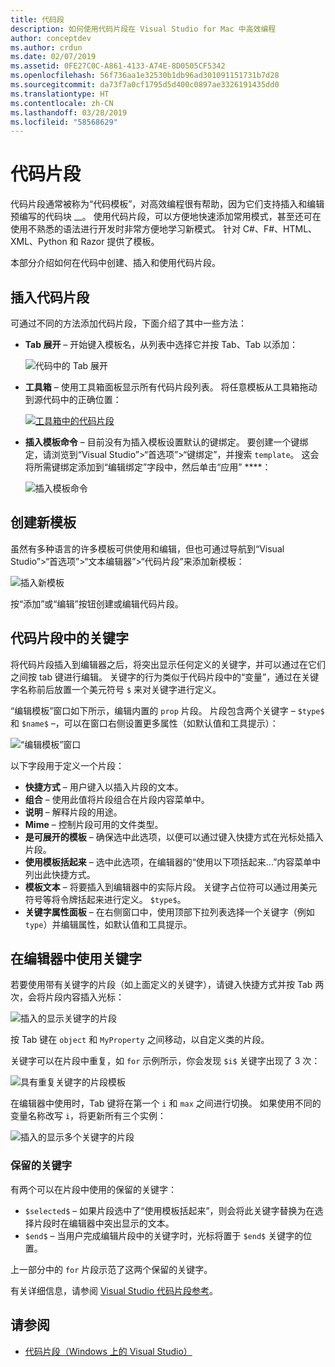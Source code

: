 ```yaml
---
title: 代码段
description: 如何使用代码片段在 Visual Studio for Mac 中高效编程
author: conceptdev
ms.author: crdun
ms.date: 02/07/2019
ms.assetid: 0FE27C0C-A861-4133-A74E-8D0505CF5342
ms.openlocfilehash: 56f736aa1e32530b1db96ad301091151731b7d28
ms.sourcegitcommit: da73f7a0cf1795d5d400c0897ae3326191435dd0
ms.translationtype: HT
ms.contentlocale: zh-CN
ms.lasthandoff: 03/28/2019
ms.locfileid: "58568629"
---
```

# <a name="code-snippets"></a>代码片段

代码片段通常被称为“代码模板”，对高效编程很有帮助，因为它们支持插入和编辑预编写的代码块 __。 使用代码片段，可以方便地快速添加常用模式，甚至还可在使用不熟悉的语法进行开发时非常方便地学习新模式。 针对 C#、F#、HTML、XML、Python 和 Razor 提供了模板。

本部分介绍如何在代码中创建、插入和使用代码片段。

## <a name="inserting-a-snippet"></a>插入代码片段

可通过不同的方法添加代码片段，下面介绍了其中一些方法：

- **Tab 展开** &ndash; 开始键入模板名，从列表中选择它并按 Tab、Tab 以添加：

  ![代码中的 Tab 展开](media/source-editor-image13.png)

- **工具箱** &ndash; 使用工具箱面板显示所有代码片段列表。 将任意模板从工具箱拖动到源代码中的正确位置：

  [![工具箱中的代码片段](media/source-editor-image14-sml.png)](media/source-editor-image14.png#lightbox)

- **插入模板命令** &ndash; 目前没有为插入模板设置默认的键绑定。 要创建一个键绑定，请浏览到“Visual Studio”>“首选项”>“键绑定”，并搜索 `template`。 这会将所需键绑定添加到“编辑绑定”字段中，然后单击“应用” ****：

  ![插入模板命令](media/source-editor-image15.png)

## <a name="creating-a-new-template"></a>创建新模板

虽然有多种语言的许多模板可供使用和编辑，但也可通过导航到“Visual Studio”>“首选项”>“文本编辑器”>“代码片段”来添加新模板：

![插入新模板](media/source-editor-image12.png)

按“添加”或“编辑”按钮创建或编辑代码片段。

## <a name="keywords-in-code-snippets"></a>代码片段中的关键字

将代码片段插入到编辑器之后，将突出显示任何定义的关键字，并可以通过在它们之间按 tab 键进行编辑。 关键字的行为类似于代码片段中的“变量”，通过在关键字名称前后放置一个美元符号 `$` 来对关键字进行定义。 

“编辑模板”窗口如下所示，编辑内置的 `prop` 片段。 片段包含两个关键字 &ndash; `$type$` 和 `$name$` &ndash;，可以在窗口右侧设置更多属性（如默认值和工具提示）：

![“编辑模板”窗口](media/source-editor-image12z.png)

以下字段用于定义一个片段：

- **快捷方式** &ndash; 用户键入以插入片段的文本。
- **组合** &ndash; 使用此值将片段组合在片段内容菜单中。
- **说明** &ndash; 解释片段的用途。
- **Mime** &ndash; 控制片段可用的文件类型。
- **是可展开的模板** &ndash; 确保选中此选项，以便可以通过键入快捷方式在光标处插入片段。
- **使用模板括起来** &ndash; 选中此选项，在编辑器的“使用以下项括起来...”内容菜单中列出此快捷方式。
- **模板文本** &ndash; 将要插入到编辑器中的实际片段。 关键字占位符可以通过用美元符号等将令牌括起来进行定义。 `$type$`。
- **关键字属性面板** &ndash; 在右侧窗口中，使用顶部下拉列表选择一个关键字（例如 `type`）并编辑属性，如默认值和工具提示。

## <a name="using-keywords-in-the-editor"></a>在编辑器中使用关键字

若要使用带有关键字的片段（如上面定义的关键字），请键入快捷方式并按 Tab 两次，会将片段内容插入光标：

![插入的显示关键字的片段](media/source-editor-image12a.png)

按 Tab 键在 `object` 和 `MyProperty` 之间移动，以自定义类的片段。

关键字可以在片段中重复，如 `for` 示例所示，你会发现 `$i$` 关键字出现了 3 次：

![具有重复关键字的片段模板](media/source-editor-image12b.png)

在编辑器中使用时，Tab 键将在第一个 `i` 和 `max` 之间进行切换。 如果使用不同的变量名称改写 `i`，将更新所有三个实例：

![插入的显示多个关键字的片段](media/source-editor-image12c.png)

### <a name="reserved-keywords"></a>保留的关键字

有两个可以在片段中使用的保留的关键字：

- `$selected$` &ndash; 如果片段选中了“使用模板括起来”，则会将此关键字替换为在选择片段时在编辑器中突出显示的文本。
- `$end$` &ndash; 当用户完成编辑片段中的关键字时，光标将置于 `$end$` 关键字的位置。

上一部分中的 `for` 片段示范了这两个保留的关键字。

有关详细信息，请参阅 [Visual Studio 代码片段参考](/visualstudio/ide/code-snippets-schema-reference#keywords)。

## <a name="see-also"></a>请参阅

- [代码片段（Windows 上的 Visual Studio）](/visualstudio/ide/code-snippets)